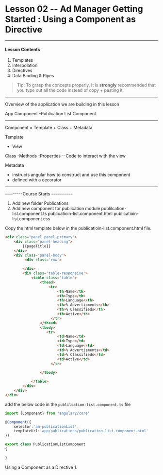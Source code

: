 # Lesson 02 -- Ad Manager Getting Started : Using a Component as Directive
----------
#### Lesson Contents
1.  Templates
2.  Interpolation 
3.  Directives
4.  Data Binding & Pipes

> Tip: To grasp the concepts properly, It is **strongly** recommended that you type out all the code instead of copy + pasting it. 


-----------------------------
Overview of the application we are building in this lesson

App Component
-Publication List Component

-------------------------------


Component = Template + Class + Metadata

Template
- View 

Class
-Methods
-Properties
--Code to interact with the view

Metadata
- instructs angular how to construct and use this component
- defined with a decorator

-------------------------------

---------Course Starts -----------

1. Add new folder Publications
1. Add new component for publication module
publilcation-list.component.ts
publicatioin-list.component.html
publicatioin-list.component.css

Copy the html template below in the publicatioin-list.component.html file. 
``` html
<div class="panel panel-primary">
    <div class="panel-heading">
        {{pageTitle}}
    </div>
    <div class='panel-body'>
         <div class='row'>
            
        </div>
        <div class='table-responsive'>
            <table class='table'>
                <thead>
                    <tr>
                        <th>Name</th>
                        <th>Type</th>
                        <th>Language</th>
                        <th>% Advertisments</th>
                        <th>% Classifieds</th>
                        <th>Active</th>
                     </tr>
                </thead>
                <tbody>
                   <tr>
                        <td>Name</td>
                        <td>Type</td>
                        <td>Language</td>
                        <td>% Advertisments</td>
                        <td>% Classifieds</td>
                        <td>Active</td>
                     </tr>
                     
                </tbody>

            </table>
        </div>
    </div>
</div>
```

add the below code in the `publilcation-list.component.ts` file
``` typescript
import {Component} from 'angular2/core'

@Component({
    selector:'am-publicationList',
    templateUrl:'app/publications/publication-list.component.html'
})

export class PublicationListComponent
{
   
}

```
Using a Component as a Directive
1. 


